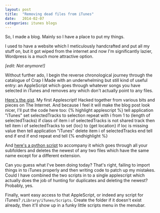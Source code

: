 ```yaml
---
layout: post
title:  "Removing dead files from iTunes"
date:   2014-02-07
categories: itunes blogs
---
```


So, I made a blog. Mainly so I have a place to put my things.

I used to have a website which I meticulously handcrafted and put all my stuff on, but it got wiped from the internet and now I'm significantly lazier, Wordpress is a much more attractive option. 

_[edit: Not anymore!]_

Without further ado, I begin the reverse chronological journey through the catalogue of Crap I Made with an underwhelming but still kind of useful entry: an AppleScript which goes through whatever songs you have selected in iTunes and removes any which don't actually point to any files.

[Here's the gist](https://gist.github.com/Spacerat/8772940 "Gist for dead files remover"). My first Applescript! Hacked together from various bits and pieces on The Internet. And because I feel it will make the blog post look nicer, I'll put the code here too:
{% highlight applescript %}
    tell application "iTunes"
      set selectedTracks to selection
      repeat with i from 1 to (length of selectedTracks)
        if class of item i of selectedTracks is not shared track then
          tell item i of selectedTracks to set {loc} to {get location}
          if loc is missing value then
            tell application "iTunes"
              delete item i of selectedTracks
            end tell
          end if
        end if
      end repeat
    end tell
{% endhighlight %}

And [here's a python script](https://gist.github.com/Spacerat/8773118 "Delete duplicate files with different extensions") to accompany it which goes through all your subfolders and deletes the newest of any two files which have the same name except for a different extension.

Can you guess what I've been doing today? That's right, failing to import things in to iTunes properly and then writing code to patch up my mistakes. Could I have combined the two scripts in to a single applescript which actually does the job of hunting for duplicates and deleting the newest? Probably, yes.

Finally, want easy access to that AppleScript, or indeed any script for iTunes? `/Library/iTunes/Scripts`. Create the folder if it doesn't exist already, then it'll show up in a funky little scripts menu in the menubar.
